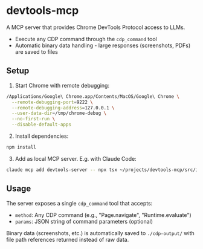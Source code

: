 # devtools-mcp

A MCP server that provides Chrome DevTools Protocol access to LLMs.

- Execute any CDP command through the `cdp_command` tool
- Automatic binary data handling - large responses (screenshots, PDFs) are saved to files

## Setup

1. Start Chrome with remote debugging:

```bash
/Applications/Google\ Chrome.app/Contents/MacOS/Google\ Chrome \
  --remote-debugging-port=9222 \
  --remote-debugging-address=127.0.0.1 \
  --user-data-dir=/tmp/chrome-debug \
  --no-first-run \
  --disable-default-apps
```

2. Install dependencies:

```bash
npm install
```

3. Add as local MCP server. E.g. with Claude Code:

```bash
claude mcp add devtools-server -- npx tsx ~/projects/devtools-mcp/src/index.ts
```

## Usage

The server exposes a single `cdp_command` tool that accepts:

- `method`: Any CDP command (e.g., "Page.navigate", "Runtime.evaluate")
- `params`: JSON string of command parameters (optional)

Binary data (screenshots, etc.) is automatically saved to `./cdp-output/` with file path references returned instead of raw data.
